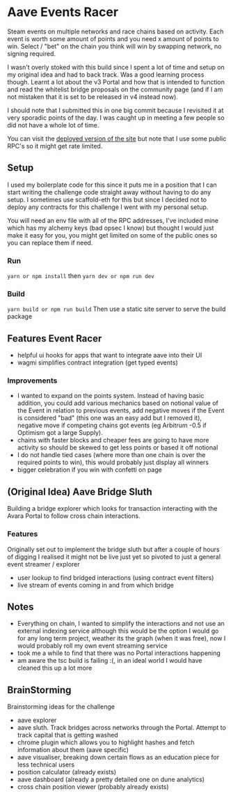 # Aave Events Racer
Steam events on multiple networks and race chains based on activity. Each event is worth some amount of points and you need x amount of points to win. Select / "bet" on the chain you think will win by swapping network, no signing required.

I wasn't overly stoked with this build since I spent a lot of time and setup on my original idea and had to back track. Was a good learning process though. Learnt a lot about the v3 Portal and how that is intended to function and read the whitelist bridge proposals on the community page (and if I am not mistaken that it is set to be released in v4 instead now).

I should note that I submitted this in one big commit because I revisited it at very sporadic points of the day. I was caught up in meeting a few people so did not have a whole lot of time.

You can visit the [deployed version of the site](https://avara-challenge.vercel.app/) but note that I use some public RPC's so it might get rate limited. 

## Setup
I used my boilerplate code for this since it puts me in a position that I can start writing the challenge code straight away without having to do any setup. I sometimes use scaffold-eth for this but since I decided not to deploy any contracts for this challenge I went with my personal setup.

You will need an env file with all of the RPC addresses, I've included mine which has my alchemy keys (bad opsec I know) but thought I would just make it easy for you, you might get limited on some of the public ones so you can replace them if need.

### Run
`yarn or npm install`
then
`yarn dev or npm run dev`

### Build
`yarn build or npm run build`
Then use a static site server to serve the build package

## Features Event Racer
- helpful ui hooks for apps that want to integrate aave into their UI
- wagmi simplifies contract integration (get typed events)

### Improvements
- I wanted to expand on the points system. Instead of having basic addition, you could add various mechanics based on notional value of the Event in relation to previous events, add negative moves if the Event is considered "bad" (this one was an easy add but I removed it), negative move if competing chains got events (eg Arbitrum -0.5 if Optimism got a large Supply).
- chains with faster blocks and cheaper fees are going to have more activity so should be skewed to get less points or based it off notional
- I do not handle tied cases (where more than one chain is over the required points to win), this would probably just display all winners
- bigger celebration if you win with confetti on page

## (Original Idea) Aave Bridge Sluth
Building a bridge explorer which looks for transaction interacting with the Avara Portal to follow cross chain interactions.

### Features
Originally set out to implement the bridge sluth but after a couple of hours of digging I realised it might not be live just yet so pivoted to just a general event streamer / explorer
- user lookup to find bridged interactions (using contract event filters)
- live stream of events coming in and from which bridge

## Notes
- Everything on chain, I wanted to simplify the interactions and not use an external indexing service although this would be the option I would go for any long term project, weather its the graph (when it was free), now I would probably roll my own event streaming service
- took me a while to find that there was no Portal interactions happening
- am aware the tsc build is failing :(, in an ideal world I would have cleaned this up a lot more

## BrainStorming
Brainstorming ideas for the challenge
- aave explorer
- aave sluth. Track bridges across networks through the Portal. Attempt to track capital that is getting washed
- chrome plugin which allows you to highlight hashes and fetch information about them (aave specific)
- aave visualiser, breaking down certain flows as an education piece for less technical users
- position calculator (already exists)
- aave dashboard (already a pretty detailed one on dune analytics)
- cross chain position viewer (probably already exists)
